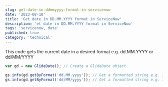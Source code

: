 ```yaml
---
slug: get-date-in-ddmmyyyy-format-in-servicenow
date: '2023-08-18'
title: 'Get date in DD.MM.YYYY format in ServiceNow'
description: 'et date in DD.MM.YYYY format in ServiceNow'
tags: 'servicenow, date'
published: true
category: 'technical'
---
```


This code gets the current date in a desired format e.g. dd.MM.YYYY or dd/MM/YYYY

```js
var gd = new GlideDate(); // Create a GlideDate object

gs.info(gd.getByFormat('dd.MM.yyyy')); // Get a formatted string e.g. 18.08.2023
gs.info(gd.getByFormat('dd/MM/yyyy')); // Get a formatted string e.g. 18/08/2023
```
